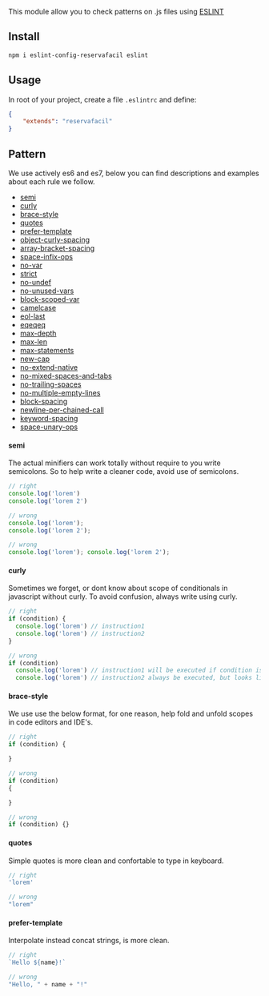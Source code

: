 This module allow you to check patterns on .js files using [ESLINT](https://eslint.org/)

## Install

```sh
npm i eslint-config-reservafacil eslint
```

## Usage

In root of your project, create a file `.eslintrc` and define:

```json
{
    "extends": "reservafacil"
}
```

## Pattern

We use actively es6 and es7, below you can find descriptions and examples about each rule we follow.

- [semi](#semi)
- [curly](#curly)
- [brace-style](#brace-style)
- [quotes](#quotes)
- [prefer-template](#prefer-template)
- [object-curly-spacing](#object-curly-spacing)
- [array-bracket-spacing](#array-bracket-spacing)
- [space-infix-ops](#space-infix-ops)
- [no-var](#no-var)
- [strict](#strict)
- [no-undef](#no-undef)
- [no-unused-vars](#no-unused-vars)
- [block-scoped-var](#block-scoped-var)
- [camelcase](#camelcase)
- [eol-last](#eol-last)
- [eqeqeq](#eqeqeq)
- [max-depth](#max-depth)
- [max-len](#max-len)
- [max-statements](#max-statements)
- [new-cap](#new-cap)
- [no-extend-native](#no-extend-native)
- [no-mixed-spaces-and-tabs](#no-mixed-spaces-and-tabs)
- [no-trailing-spaces](#no-trailing-spaces)
- [no-multiple-empty-lines](#no-multiple-empty-lines)
- [block-spacing](#block-spacing)
- [newline-per-chained-call](#newline-per-chained-call)
- [keyword-spacing](#keyword-spacing)
- [space-unary-ops](#space-unary-ops)

#### semi

The actual minifiers can work totally without require to you write semicolons. So to help write a cleaner code, avoid use of semicolons.

```js
// right
console.log('lorem')
console.log('lorem 2')

// wrong
console.log('lorem');
console.log('lorem 2');

// wrong
console.log('lorem'); console.log('lorem 2');
```

#### curly

Sometimes we forget, or dont know about scope of conditionals in javascript without curly. To avoid confusion, always write using curly.

```js
// right
if (condition) {
  console.log('lorem') // instruction1
  console.log('lorem') // instruction2
}

// wrong
if (condition)
  console.log('lorem') // instruction1 will be executed if condition is true
  console.log('lorem') // instruction2 always be executed, but looks like not
```

#### brace-style

We use use the below format, for one reason, help fold and unfold scopes in code editors and IDE's.

```js
// right
if (condition) {

}

// wrong
if (condition)
{

}

// wrong
if (condition) {}
```

#### quotes

Simple quotes is more clean and confortable to type in keyboard.

```js
// right
'lorem'

// wrong
"lorem"
```

#### prefer-template

Interpolate instead concat strings, is more clean.

```js
// right
`Hello ${name}!`

// wrong
"Hello, " + name + "!"
```
